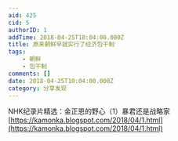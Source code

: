 ```yaml
---
aid: 425
cid: 5
authorID: 1
addTime: 2018-04-25T10:04:00.000Z
title: 原来朝鲜早就实行了经济包干制
tags:
    - 朝鲜
    - 包干制
comments: []
date: 2018-04-25T10:04:00.000Z
category: 分享发现
---
```


NHK纪录片精选：金正恩的野心（1）暴君还是战略家 [https://kamonka.blogspot.com/2018/04/1.html](https://kamonka.blogspot.com/2018/04/1.html)
